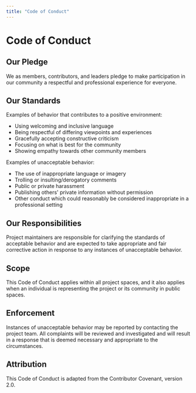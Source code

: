 ```yaml
---
title: "Code of Conduct"
---
```


# Code of Conduct

## Our Pledge

We as members, contributors, and leaders pledge to make participation in our community a respectful and professional experience for everyone.

## Our Standards

Examples of behavior that contributes to a positive environment:

* Using welcoming and inclusive language
* Being respectful of differing viewpoints and experiences
* Gracefully accepting constructive criticism
* Focusing on what is best for the community
* Showing empathy towards other community members

Examples of unacceptable behavior:

* The use of inappropriate language or imagery
* Trolling or insulting/derogatory comments
* Public or private harassment
* Publishing others' private information without permission
* Other conduct which could reasonably be considered inappropriate in a professional setting

## Our Responsibilities

Project maintainers are responsible for clarifying the standards of acceptable behavior and are expected to take appropriate and fair corrective action in response to any instances of unacceptable behavior.

## Scope

This Code of Conduct applies within all project spaces, and it also applies when an individual is representing the project or its community in public spaces.

## Enforcement

Instances of unacceptable behavior may be reported by contacting the project team. All complaints will be reviewed and investigated and will result in a response that is deemed necessary and appropriate to the circumstances.

## Attribution

This Code of Conduct is adapted from the Contributor Covenant, version 2.0.